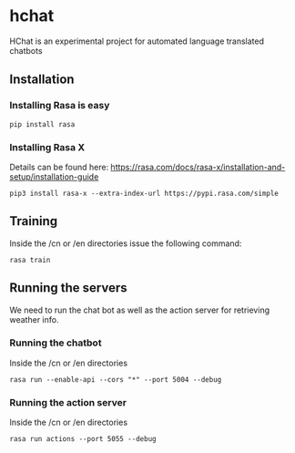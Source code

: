 # hchat
HChat is an experimental project for automated language translated chatbots 

## Installation

### Installing Rasa is easy
```
pip install rasa
```

### Installing Rasa X
Details can be found here: https://rasa.com/docs/rasa-x/installation-and-setup/installation-guide
```
pip3 install rasa-x --extra-index-url https://pypi.rasa.com/simple
```

## Training
Inside the /cn or /en directories issue the following command:
```
rasa train
```

## Running the servers

We need to run the chat bot as well as the action server for retrieving weather info.

### Running the chatbot
Inside the /cn or /en directories
```
rasa run --enable-api --cors "*" --port 5004 --debug
```
### Running the action server
Inside the /cn or /en directories
```
rasa run actions --port 5055 --debug
```